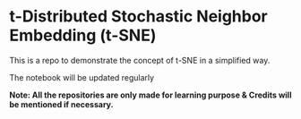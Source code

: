 #  t-Distributed Stochastic Neighbor Embedding (t-SNE)

This is a repo to demonstrate the concept of t-SNE in a simplified way. 

The notebook will be updated regularly

<b>Note: All the repositories are only made for learning purpose & Credits will be mentioned if necessary.</b>
